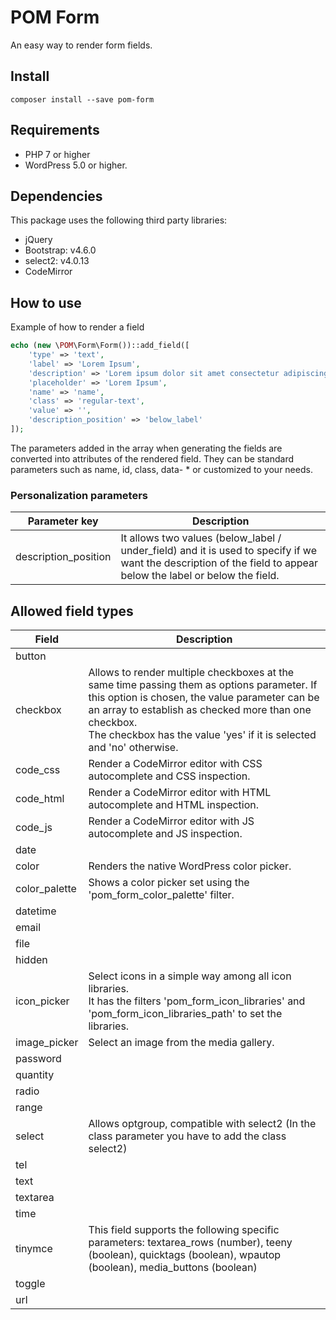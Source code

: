 # POM Form
An easy way to render form fields.

## Install
```
composer install --save pom-form
```

## Requirements
* PHP 7 or higher
* WordPress 5.0 or higher.

## Dependencies
This package uses the following third party libraries:
* jQuery
* Bootstrap: v4.6.0
* select2: v4.0.13
* CodeMirror

## How to use
Example of how to render a field

```PHP
echo (new \POM\Form\Form())::add_field([
    'type' => 'text',
    'label' => 'Lorem Ipsum',
    'description' => 'Lorem ipsum dolor sit amet consectetur adipiscing elit',
    'placeholder' => 'Lorem Ipsum',
    'name' => 'name',
    'class' => 'regular-text',
    'value' => '',
    'description_position' => 'below_label'
]);
```

The parameters added in the array when generating the fields are converted into attributes of the rendered field.
They can be standard parameters such as name, id, class, data- * or customized to your needs.

### Personalization parameters
| Parameter key        | Description                                                                                                                                                      |
|----------------------|------------------------------------------------------------------------------------------------------------------------------------------------------------------|
| description_position | It allows two values (below_label / under_field) and it is used to specify if we want the description of the field to appear below the label or below the field. |

## Allowed field types
| Field         | Description                                                                                                                                                                                                                                                                      |
|---------------|----------------------------------------------------------------------------------------------------------------------------------------------------------------------------------------------------------------------------------------------------------------------------------|
| button        |                                                                                                                                                                                                                                                                                  |
| checkbox      | Allows to render multiple checkboxes at the same time passing them as options parameter. If this option is chosen, the value parameter can be an array to establish as checked more than one checkbox.<br>The checkbox has the value 'yes' if it is selected and 'no' otherwise. |
| code_css      | Render a CodeMirror editor with CSS autocomplete and CSS inspection.                                                                                                                                                                                                             |
| code_html     | Render a CodeMirror editor with HTML autocomplete and HTML inspection.                                                                                                                                                                                                           |
| code_js       | Render a CodeMirror editor with JS autocomplete and JS inspection.                                                                                                                                                                                                               |
| date          |                                                                                                                                                                                                                                                                                  |
| color         | Renders the native WordPress color picker.                                                                                                                                                                                                                                       |
| color_palette | Shows a color picker set using the 'pom_form_color_palette' filter.                                                                                                                                                                                                              |
| datetime      |                                                                                                                                                                                                                                                                                  |
| email         |                                                                                                                                                                                                                                                                                  |
| file          |                                                                                                                                                                                                                                                                                  |
| hidden        |                                                                                                                                                                                                                                                                                  |
| icon_picker   | Select icons in a simple way among all icon libraries.<br/> It has the filters 'pom_form_icon_libraries' and 'pom_form_icon_libraries_path' to set the libraries.                                                                                                                |
| image_picker  | Select an image from the media gallery.                                                                                                                                                                                                                                          |
| password      |                                                                                                                                                                                                                                                                                  |
| quantity      |                                                                                                                                                                                                                                                                                  |
| radio         |                                                                                                                                                                                                                                                                                  |
| range         |                                                                                                                                                                                                                                                                                  |
| select        | Allows optgroup, compatible with select2 (In the class parameter you have to add the class select2)                                                                                                                                                                              |
| tel           |                                                                                                                                                                                                                                                                                  |
| text          |                                                                                                                                                                                                                                                                                  |
| textarea      |                                                                                                                                                                                                                                                                                  |
| time          |                                                                                                                                                                                                                                                                                  |
| tinymce       | This field supports the following specific parameters: textarea_rows (number), teeny (boolean), quicktags (boolean), wpautop (boolean), media_buttons (boolean)                                                                                                                  |
| toggle        |                                                                                                                                                                                                                                                                                  |
| url           |                                                                                                                                                                                                                                                                                  |
